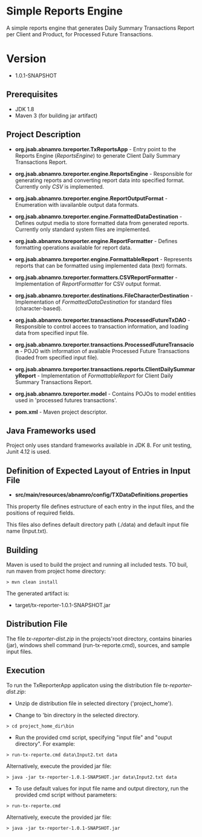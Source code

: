# Simple Reports Engine

A simple reports engine that generates Daily Summary Transactions Report per Client and Product, for Processed Future Transactions.

# Version

* 1.0.1-SNAPSHOT

## Prerequisites

* JDK 1.8
* Maven 3 (for building jar artifact)

## Project Description

* **org.jsab.abnamro.txreporter.TxReportsApp** - Entry point to the Reports Engine (*ReportsEngine*) to generate Client Daily Summary Transactions Report.
* **org.jsab.abnamro.txreporter.engine.ReportsEngine** - Responsible for generating reports and converting report data into specified format. Currently only *CSV* is implemented.
* **org.jsab.abnamro.txreporter.engine.ReportOutputFormat** - Enumeration with iavailanble output data formats.
* **org.jsab.abnamro.txreporter.engine.FormattedDataDestination** - Defines output media to store formatted data from generated reports. Currently only standard system files are implemented.
* **org.jsab.abnamro.txreporter.engine.ReportFormatter** - Defines formatting operations available for report data.
* **org.jsab.abnamro.txreporter.engine.FormattableReport** - Represents reports that can be formatted using implemented data (text) formats.
* **org.jsab.abnamro.txreporter.formatters.CSVReportFormatter** - Implementation of *ReportFormatter* for CSV output format.
* **org.jsab.abnamro.txreporter.destinations.FileCharacterDestination** - Implementation of *FormattedDataDestination* for standard files (character-based).
* **org.jsab.abnamro.txreporter.transactions.ProcessedFutureTxDAO** - Responsible to control accees to transaction information, and loading data from specified input file.
* **org.jsab.abnamro.txreporter.transactions.ProcessedFutureTransacion** - POJO with information of available Processed Future Transactions (loaded from specified input file).
* **org.jsab.abnamro.txreporter.transactions.reports.ClientDailySummaryReport** - Implementation  of *FormattableReport* for Client Daily Summary Transactions Report.
* **org.jsab.abnamro.txreporter.model** - Contains POJOs to model entities used in 'processed futures transactions'.

* **pom.xml** - Maven project descriptor.

## Java Frameworks used

Project only uses standard frameworks available in JDK 8. For unit testing, Junit 4.12 is used.

## Definition of Expected Layout of Entries in Input File 

* **src/main/resources/abnamro/config/TXDataDefinitions.properties**

This property file defines estructure of each entry in the input files, and the positions of required fields.

This files also defines default directory path (./data) and default input file name (Input.txt).

## Building

Maven is used to build the project and running all included tests. TO buil, run maven from project home directory:

```
> mvn clean install
```

The generated artifact is:

* target/tx-reporter-1.0.1-SNAPSHOT.jar

## Distribution File

The file *tx-reporter-dist.zip* in the projects'root directory, contains binaries (jar), windows shell command (run-tx-reporte.cmd), sources, and sample input files.


## Execution

To run the TxReporterApp applicaton using the distribution file *tx-reporter-dist.zip*:

* Unzip de distribution file in selected directory ('project_home').

* Change to 'bin directory ín the selected directory.

```
> cd project_home_dir\bin
```

* Run the provided cmd script, specifying "input file" and "ouput directory". For example:

```
> run-tx-reporte.cmd data\Input2.txt data
```

Alternatively, execute the provided jar file:

```
> java -jar tx-reporter-1.0.1-SNAPSHOT.jar data\Input2.txt data
```

* To use default values for input file name and output directory, run the provided cmd script without parameters:

```
> run-tx-reporte.cmd
```

Alternatively, execute the provided jar file:

```
> java -jar tx-reporter-1.0.1-SNAPSHOT.jar
```
